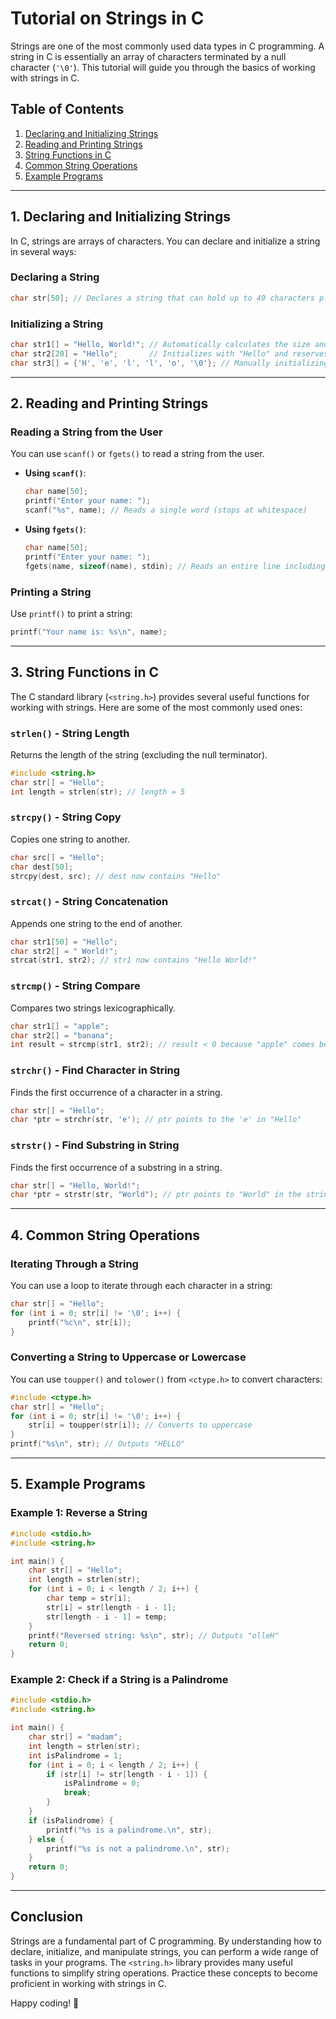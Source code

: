 # Tutorial on Strings in C

Strings are one of the most commonly used data types in C programming. A string in C is essentially an array of characters terminated by a null character (`'\0'`). This tutorial will guide you through the basics of working with strings in C.

## Table of Contents
1. [Declaring and Initializing Strings](#declaring-and-initializing-strings)
2. [Reading and Printing Strings](#reading-and-printing-strings)
3. [String Functions in C](#string-functions-in-c)
4. [Common String Operations](#common-string-operations)
5. [Example Programs](#example-programs)

---

## 1. Declaring and Initializing Strings

In C, strings are arrays of characters. You can declare and initialize a string in several ways:

### Declaring a String
```c
char str[50]; // Declares a string that can hold up to 49 characters plus the null terminator
```

### Initializing a String
```c
char str1[] = "Hello, World!"; // Automatically calculates the size and includes the null terminator
char str2[20] = "Hello";       // Initializes with "Hello" and reserves space for more characters
char str3[] = {'H', 'e', 'l', 'l', 'o', '\0'}; // Manually initializing with a null terminator
```

---

## 2. Reading and Printing Strings

### Reading a String from the User
You can use `scanf()` or `fgets()` to read a string from the user.

- **Using `scanf()`**:
  ```c
  char name[50];
  printf("Enter your name: ");
  scanf("%s", name); // Reads a single word (stops at whitespace)
  ```

- **Using `fgets()`**:
  ```c
  char name[50];
  printf("Enter your name: ");
  fgets(name, sizeof(name), stdin); // Reads an entire line including spaces
  ```

### Printing a String
Use `printf()` to print a string:
```c
printf("Your name is: %s\n", name);
```

---

## 3. String Functions in C

The C standard library (`<string.h>`) provides several useful functions for working with strings. Here are some of the most commonly used ones:

### `strlen()` - String Length
Returns the length of the string (excluding the null terminator).
```c
#include <string.h>
char str[] = "Hello";
int length = strlen(str); // length = 5
```

### `strcpy()` - String Copy
Copies one string to another.
```c
char src[] = "Hello";
char dest[50];
strcpy(dest, src); // dest now contains "Hello"
```

### `strcat()` - String Concatenation
Appends one string to the end of another.
```c
char str1[50] = "Hello";
char str2[] = " World!";
strcat(str1, str2); // str1 now contains "Hello World!"
```

### `strcmp()` - String Compare
Compares two strings lexicographically.
```c
char str1[] = "apple";
char str2[] = "banana";
int result = strcmp(str1, str2); // result < 0 because "apple" comes before "banana"
```

### `strchr()` - Find Character in String
Finds the first occurrence of a character in a string.
```c
char str[] = "Hello";
char *ptr = strchr(str, 'e'); // ptr points to the 'e' in "Hello"
```

### `strstr()` - Find Substring in String
Finds the first occurrence of a substring in a string.
```c
char str[] = "Hello, World!";
char *ptr = strstr(str, "World"); // ptr points to "World" in the string
```

---

## 4. Common String Operations

### Iterating Through a String
You can use a loop to iterate through each character in a string:
```c
char str[] = "Hello";
for (int i = 0; str[i] != '\0'; i++) {
    printf("%c\n", str[i]);
}
```

### Converting a String to Uppercase or Lowercase
You can use `toupper()` and `tolower()` from `<ctype.h>` to convert characters:
```c
#include <ctype.h>
char str[] = "Hello";
for (int i = 0; str[i] != '\0'; i++) {
    str[i] = toupper(str[i]); // Converts to uppercase
}
printf("%s\n", str); // Outputs "HELLO"
```

---

## 5. Example Programs

### Example 1: Reverse a String
```c
#include <stdio.h>
#include <string.h>

int main() {
    char str[] = "Hello";
    int length = strlen(str);
    for (int i = 0; i < length / 2; i++) {
        char temp = str[i];
        str[i] = str[length - i - 1];
        str[length - i - 1] = temp;
    }
    printf("Reversed string: %s\n", str); // Outputs "olleH"
    return 0;
}
```

### Example 2: Check if a String is a Palindrome
```c
#include <stdio.h>
#include <string.h>

int main() {
    char str[] = "madam";
    int length = strlen(str);
    int isPalindrome = 1;
    for (int i = 0; i < length / 2; i++) {
        if (str[i] != str[length - i - 1]) {
            isPalindrome = 0;
            break;
        }
    }
    if (isPalindrome) {
        printf("%s is a palindrome.\n", str);
    } else {
        printf("%s is not a palindrome.\n", str);
    }
    return 0;
}
```

---

## Conclusion

Strings are a fundamental part of C programming. By understanding how to declare, initialize, and manipulate strings, you can perform a wide range of tasks in your programs. The `<string.h>` library provides many useful functions to simplify string operations. Practice these concepts to become proficient in working with strings in C.

Happy coding! 🚀
